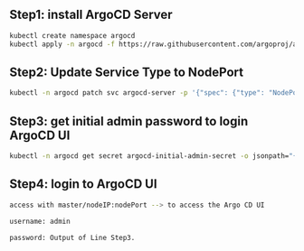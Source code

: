 ## Step1: install ArgoCD Server
```sh
kubectl create namespace argocd
kubectl apply -n argocd -f https://raw.githubusercontent.com/argoproj/argo-cd/stable/manifests/install.yaml
```
## Step2: Update Service Type to NodePort
```sh
kubectl -n argocd patch svc argocd-server -p '{"spec": {"type": "NodePort"}}'
```
## Step3: get initial admin password to login ArgoCD UI
```sh
kubectl -n argocd get secret argocd-initial-admin-secret -o jsonpath="{.data.password}" | base64 -d ; echo 
```
## Step4: login to ArgoCD UI
```sh
access with master/nodeIP:nodePort --> to access the Argo CD UI

username: admin

password: Output of Line Step3.
```